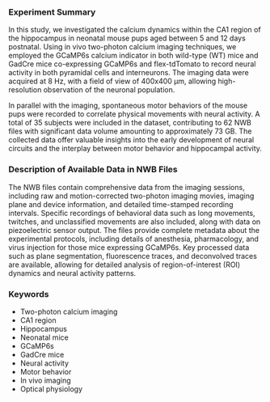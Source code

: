 ### Experiment Summary

In this study, we investigated the calcium dynamics within the CA1 region of the hippocampus in neonatal mouse pups aged between 5 and 12 days postnatal. Using in vivo two-photon calcium imaging techniques, we employed the GCaMP6s calcium indicator in both wild-type (WT) mice and GadCre mice co-expressing GCaMP6s and flex-tdTomato to record neural activity in both pyramidal cells and interneurons. The imaging data were acquired at 8 Hz, with a field of view of 400x400 µm, allowing high-resolution observation of the neuronal population.

In parallel with the imaging, spontaneous motor behaviors of the mouse pups were recorded to correlate physical movements with neural activity. A total of 35 subjects were included in the dataset, contributing to 62 NWB files with significant data volume amounting to approximately 73 GB. The collected data offer valuable insights into the early development of neural circuits and the interplay between motor behavior and hippocampal activity.

### Description of Available Data in NWB Files

The NWB files contain comprehensive data from the imaging sessions, including raw and motion-corrected two-photon imaging movies, imaging plane and device information, and detailed time-stamped recording intervals. Specific recordings of behavioral data such as long movements, twitches, and unclassified movements are also included, along with data on piezoelectric sensor output. The files provide complete metadata about the experimental protocols, including details of anesthesia, pharmacology, and virus injection for those mice expressing GCaMP6s. Key processed data such as plane segmentation, fluorescence traces, and deconvolved traces are available, allowing for detailed analysis of region-of-interest (ROI) dynamics and neural activity patterns.

### Keywords

- Two-photon calcium imaging
- CA1 region
- Hippocampus
- Neonatal mice
- GCaMP6s
- GadCre mice
- Neural activity
- Motor behavior
- In vivo imaging
- Optical physiology